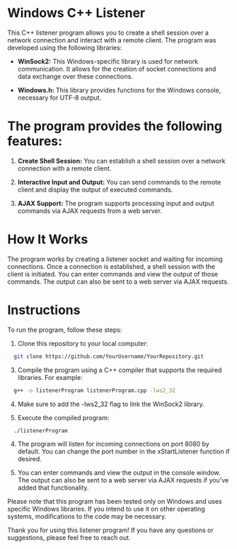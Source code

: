 # Windows C++ Listener
This C++ listener program allows you to create a shell session over a network connection and interact with a remote client. The program was developed using the following libraries:

- **WinSock2:** This Windows-specific library is used for network communication. It allows for the creation of socket connections and data exchange over these connections.

- **Windows.h:** This library provides functions for the Windows console, necessary for UTF-8 output.

# The program provides the following features:
1. **Create Shell Session:** You can establish a shell session over a network connection with a remote client.

2. **Interactive Input and Output:** You can send commands to the remote client and display the output of executed commands.

3. **AJAX Support:** The program supports processing input and output commands via AJAX requests from a web server.

# How It Works
The program works by creating a listener socket and waiting for incoming connections. Once a connection is established, a shell session with the client is initiated. You can enter commands and view the output of those commands. The output can also be sent to a web server via AJAX requests.

# Instructions
To run the program, follow these steps:
   1. Clone this repository to your local computer:

```bash
  git clone https://github.com/YourUsername/YourRepository.git
```

   3. Compile the program using a C++ compiler that supports the required libraries. For example:

```bash
  g++ -o listenerProgram listenerProgram.cpp -lws2_32
```

   4. Make sure to add the -lws2_32 flag to link the WinSock2 library.

   3. Execute the compiled program:

```bash
  ./listenerProgram
```

   4. The program will listen for incoming connections on port 8080 by default. You can change the port number in the xStartListener function if desired.

   5. You can enter commands and view the output in the console window. The output can also be sent to a web server via AJAX requests if you've added that functionality.

Please note that this program has been tested only on Windows and uses specific Windows libraries. If you intend to use it on other operating systems, modifications to the code may be necessary.

Thank you for using this listener program! If you have any questions or suggestions, please feel free to reach out.
